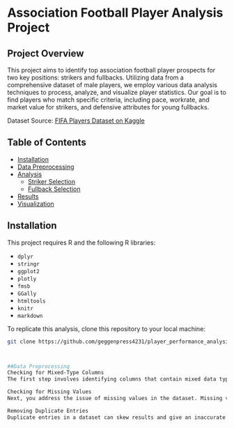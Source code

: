 # Association Football Player Analysis Project

## Project Overview

This project aims to identify top association football player prospects for two key positions: strikers and fullbacks. Utilizing data from a comprehensive dataset of male players, we employ various data analysis techniques to process, analyze, and visualize player statistics. Our goal is to find players who match specific criteria, including pace, workrate, and market value for strikers, and defensive attributes for young fullbacks.

Dataset Source: [FIFA Players Dataset on Kaggle](https://www.kaggle.com/datasets/joebeachcapital/fifa-players?select=male_players_23.csv)

## Table of Contents

- [Installation](#installation)
- [Data Preprocessing](#data-preprocessing)
- [Analysis](#analysis)
  - [Striker Selection](#striker-selection)
  - [Fullback Selection](#fullback-selection)
- [Results](#results)
- [Visualization](#visualization)


## Installation

This project requires R and the following R libraries:

- `dplyr`
- `stringr`
- `ggplot2`
- `plotly`
- `fmsb`
- `GGally`
- `htmltools`
- `knitr`
- `markdown`

To replicate this analysis, clone this repository to your local machine:

```bash
git clone https://github.com/geggenpress4231/player_performance_analysis



##Data Preprocessing
Checking for Mixed-Type Columns
The first step involves identifying columns that contain mixed data types, specifically columns that might have both numeric and string values. This is crucial because mixed-type columns can cause errors later in the analysis. The process starts by checking each column to see if it's of character type. For these character columns, an attempt is made to convert them to numeric. If the conversion results in NA for some entries but not others, it suggests that the column contains mixed types—numeric values that could be converted and non-numeric strings that couldn't. Identifying these columns allows you to decide how to handle them, whether by cleaning, splitting, or converting the data to a consistent format.

Checking for Missing Values
Next, you address the issue of missing values in the dataset. Missing values can lead to biased analyses and incorrect conclusions. The provided code iterates through each column, checking for NA values. By summarizing the missing values for each column, you gain insight into the completeness of your data. This step is critical for deciding on further actions, such as imputing missing values, removing rows or columns with too many missing values, or acknowledging these gaps in your analysis.

Removing Duplicate Entries
Duplicate entries in a dataset can skew results and give an inaccurate representation of the data. In your project, you focus on ensuring that each football player is represented only once. This is achieved by removing duplicate rows based on the short_name column, which presumably contains the players' names. Using the distinct function from the dplyr package, you keep the first occurrence of each player and remove subsequent duplicates, thus cleaning the data and preventing any biased analysis caused by redundancy.


